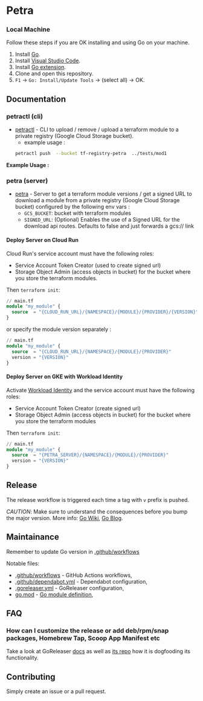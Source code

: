 # Petra

### Local Machine

Follow these steps if you are OK installing and using Go on your machine.

1. Install [Go](https://golang.org/doc/install).
1. Install [Visual Studio Code](https://code.visualstudio.com/).
1. Install [Go extension](https://code.visualstudio.com/docs/languages/go).
1. Clone and open this repository.
1. `F1` -> `Go: Install/Update Tools` -> (select all) -> OK.

## Documentation

### petractl (cli)

- [petractl](petractl) - CLI to upload / remove / upload a terraform module to a private registry (Google Cloud Storage bucket).
    - example usage : 
    ```bash
    petractl push  --bucket tf-registry-petra  ../tests/mod1
    ```
**Example Usage :**



### petra (server)

- [petra]() - Server to get a terraform module versions / get a signed URL to download a module from a private registry (Google Cloud Storage bucket) configured by the following env vars :
    - `GCS_BUCKET`: bucket with terraform modules
    - `SIGNED_URL`: (Optional) Enables the use of a Signed URL for the download api routes. Defaults to false and just forwards a gcs:// link

#### Deploy Server on Cloud Run

Cloud Run's service account must have the following roles:

- Service Account Token Creator (used to create signed url)
- Storage Object Admin (access objects in bucket) for the bucket where you store the terraform modules.

Then `terraform init`:

```terraform
// main.tf
module "my_module" {
  source  = "{CLOUD_RUN_URL}/{NAMESPACE}/{MODULE}/{PROVIDER}/{VERSION}"
}
```

or specify the module version separately :

```terraform
// main.tf
module "my_module" {
  source  = "{CLOUD_RUN_URL}/{NAMESPACE}/{MODULE}/{PROVIDER}"
  version = "{VERSION}"
}
```

#### Deploy Server on GKE with Workload Identity

Activate [Workload Identity](https://cloud.google.com/kubernetes-engine/docs/how-to/workload-identity) and the service account must have the following roles:

- Service Account Token Creator (create signed url)
- Storage Object Admin (access objects in bucket) for the bucket where you store the terraform modules

Then `terraform init`:

```terraform
// main.tf
module "my_module" {
  source  = "{PETRA_SERVER}/{NAMESPACE}/{MODULE}/{PROVIDER}"
  version = "{VERSION}"
}
```

## Release

The release workflow is triggered each time a tag with `v` prefix is pushed.

_CAUTION_: Make sure to understand the consequences before you bump the major version. More info: [Go Wiki](https://github.com/golang/go/wiki/Modules#releasing-modules-v2-or-higher), [Go Blog](https://blog.golang.org/v2-go-modules).

## Maintainance

Remember to update Go version in [.github/workflows](.github/workflows)

Notable files:

- [.github/workflows](.github/workflows) - GitHub Actions workflows,
- [.github/dependabot.yml](.github/dependabot.yml) - Dependabot configuration,
- [.goreleaser.yml](.goreleaser.yml) - GoReleaser configuration,
- [go.mod](go.mod) - [Go module definition](https://github.com/golang/go/wiki/Modules#gomod),

## FAQ

### How can I customize the release or add deb/rpm/snap packages, Homebrew Tap, Scoop App Manifest etc

Take a look at GoReleaser [docs](https://goreleaser.com/customization/) as well as [its repo](https://github.com/goreleaser/goreleaser/) how it is dogfooding its functionality.

## Contributing

Simply create an issue or a pull request.